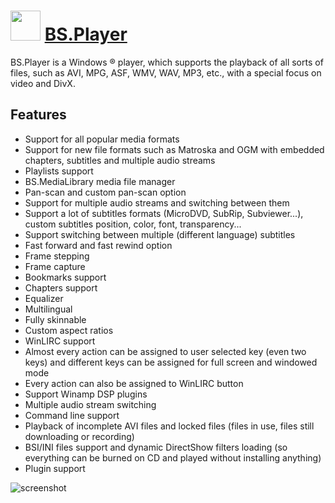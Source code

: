# <img src="https://cdn.jsdelivr.net/gh/JourneyOver/chocolatey-packages@0edd82c680a2ed45d8e7df6ccf75c5224a198d54/icons/bsplayer.png" width="48" height="48"/> [BS.Player](https://chocolatey.org/packages/bsplayer)

BS.Player is a Windows ® player, which supports the playback of all sorts of files, such as AVI, MPG, ASF, WMV, WAV, MP3, etc., with a special focus on video and DivX.

## Features

* Support for all popular media formats
* Support for new file formats such as Matroska and OGM with embedded chapters, subtitles and multiple audio streams
* Playlists support
* BS.MediaLibrary media file manager
* Pan-scan and custom pan-scan option
* Support for multiple audio streams and switching between them
* Support a lot of subtitles formats (MicroDVD, SubRip, Subviewer...), custom subtitles position, color, font, transparency...
* Support switching between multiple (different language) subtitles
* Fast forward and fast rewind option
* Frame stepping
* Frame capture
* Bookmarks support
* Chapters support
* Equalizer
* Multilingual
* Fully skinnable
* Custom aspect ratios
* WinLIRC support
* Almost every action can be assigned to user selected key (even two keys) and different keys can be assigned for full screen and windowed mode
* Every action can also be assigned to WinLIRC button
* Support Winamp DSP plugins
* Multiple audio stream switching
* Command line support
* Playback of incomplete AVI files and locked files (files in use, files still downloading or recording)
* BSI/INI files support and dynamic DirectShow filters loading (so everything can be burned on CD and played without installing anything)
* Plugin support

![screenshot](https://raw.githubusercontent.com/JourneyOver/chocolatey-packages/master/readme_imgs/bsplayer.png)
